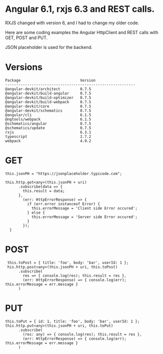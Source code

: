 # Angular 6.1, rxjs 6.3 and REST calls.
RXJS changed with version 6, and I had to change my older code.

Here are some coding examples the Angular HttpClient and REST calls with GET, POST and PUT.

JSON placeholder is used for the backend.

# Versions

```
Package                           Version
-----------------------------------------------------------
@angular-devkit/architect         0.7.5
@angular-devkit/build-angular     0.7.5
@angular-devkit/build-optimizer   0.7.5
@angular-devkit/build-webpack     0.7.5
@angular-devkit/core              0.7.5
@angular-devkit/schematics        0.7.5
@angular/cli                      6.1.5
@ngtools/webpack                  6.1.5
@schematics/angular               0.7.5
@schematics/update                0.7.5
rxjs                              6.3.1
typescript                        2.7.2
webpack                           4.9.2
```

# GET

```
this.jsonPH = "https://jsonplaceholder.typicode.com";

this.http.get<any>(this.jsonPH + uri)
      .subscribe(data => {
        this.result = data;
      },
        (err: HttpErrorResponse) => {
          if (err.error instanceof Error) {
            this.errorMessage = 'Client side Error occured';
          } else {
            this.errorMessage = 'Server side Error occured';
          }
        });
  }
```

# POST

```
 this.toPost = { title: 'foo', body: 'bar', userId: 1 };
 his.http.post<any>(this.jsonPH + uri, this.toPost)
      .subscribe(
        res => { console.log(res); this.result = res },
        (err: HttpErrorResponse) => { console.log(err); this.errorMessage = err.message }
      )
```

# PUT
```
this.toPut = { id: 1, title: 'foo', body: 'bar', userId: 1 };
this.http.put<any>(this.jsonPH + uri, this.toPut)
      .subscribe(
        (res: any) => { console.log(res); this.result = res },
        (err: HttpErrorResponse) => { console.log(err); this.errorMessage = err.message }
      )
```